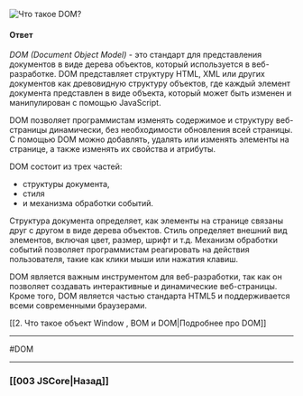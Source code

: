 ![Что такое DOM?](https://youtu.be/1eIRTdgzHtw?t=471)

#### Ответ

*DOM (Document Object Model)* - это стандарт для представления документов в виде дерева объектов, который используется в веб-разработке. DOM представляет структуру HTML, XML или других документов как древовидную структуру объектов, где каждый элемент документа представлен в виде объекта, который может быть изменен и манипулирован с помощью JavaScript.

DOM позволяет программистам изменять содержимое и структуру веб-страницы динамически, без необходимости обновления всей страницы. С помощью DOM можно добавлять, удалять или изменять элементы на странице, а также изменять их свойства и атрибуты.

DOM состоит из трех частей: 
* структуры документа, 
* стиля 
* и механизма обработки событий. 

Структура документа определяет, как элементы на странице связаны друг с другом в виде дерева объектов. Стиль определяет внешний вид элементов, включая цвет, размер, шрифт и т.д. Механизм обработки событий позволяет программистам реагировать на действия пользователя, такие как клики мыши или нажатия клавиш.

DOM является важным инструментом для веб-разработки, так как он позволяет создавать интерактивные и динамические веб-страницы. Кроме того, DOM является частью стандарта HTML5 и поддерживается всеми современными браузерами.

[[2. Что такое объект Window , BOM и DOM|Подробнее про DOM]]

___
#DOM 

___

### [[003 JSCore|Назад]]